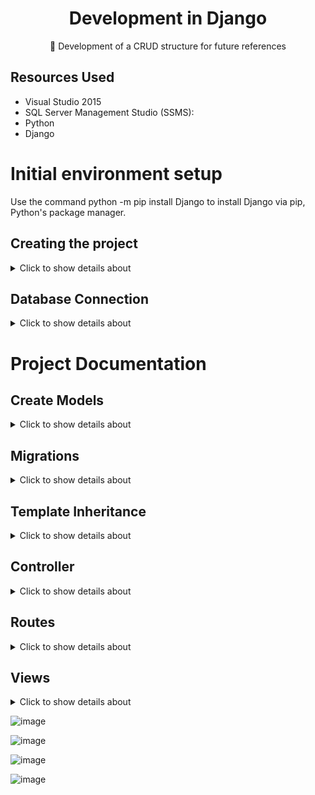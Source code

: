 <H1 align="center">Development in Django</H1>

<p align="center">🚀 Development of a CRUD structure for future references</p>

## Resources Used
- Visual Studio 2015
- SQL Server Management Studio (SSMS):
- Python 
- Django

# Initial environment setup

Use the command python -m pip install Django to install Django via pip, Python's package manager.

## Creating the project

<details>
<summary>Click to show details about </summary>

#### Create a Django Project:

Create a new Django project with the command django-admin startproject CrudDjango. This will generate a basic directory and file structure for your project.

```
django-admin startproject CrudDjango
```

#### Create a Module:

A Django app is a self-contained module within a Django project that is designed to perform a specific function. Each app can handle a different aspect of the web application, such as user authentication, blog posts, or a shopping cart. Apps in Django are reusable and can be included in multiple projects.

Run the command python manage.py startapp Home to create a new app named "Home". This will generate a directory with the necessary files for the app.


```
python manage.py startapp Home
```
```
python manage.py startapp Material
```


![image](https://github.com/user-attachments/assets/bd75f72f-3f9f-460b-9dbc-a8703662ab8b)

#### Add the App to INSTALLED_APPS:

Open the settings.py file and add 'Home' to the INSTALLED_APPS list. This step is essential for Django to recognize and apply any changes made within the "Home" app.

![image](https://github.com/user-attachments/assets/61bae140-6d92-4d8f-96db-f4acfaad40c6)


#### Run the Development Server:

Navigate to the project directory and start the development server with the command python manage.py runserver. This will start a local server, allowing you to view your project in a web browser.

```
python manage.py runserver
```


</details>


## Database Connection

<details>
<summary>Click to show details about </summary>

#### Install mssql-django:

To use Microsoft SQL Server with Django, install the mssql-django package using the command: pip install mssql-django.

```
pip install mssql-django.
```

#### Open the settings.py File:

Locate and open the settings.py file, which is typically found in the main directory of your Django project. The project structure might look something like this:

![image](https://github.com/user-attachments/assets/109a5f43-0019-4e74-98e6-7d7d33b982f1)


</details>

# Project Documentation

## Create Models

<details>
<summary>Click to show details about </summary>

In Django, models are the heart of your web application’s data structure. They define the structure of your database, encapsulating essential fields and behaviors of the data you want to store. Each model class typically maps to a single database table, where class attributes represent the columns of the table.

#### Model Material

This Django code defines a model class named Material, which represents a database table where each instance of the class corresponds to a row in that table.

![image](https://github.com/user-attachments/assets/d02a6b8e-f828-4cf7-9122-2e544c1b57c2)

#### Forms based Model Material

This Django code defines a form class called MaterialForm, which is a subclass of forms.ModelForm. This form is specifically designed to work with the Material model, allowing users to create or update Material instances through a web form.

In short, it creates a skeleton of how the model form will be represented on the screen if you directly use {{ form.as_p }}

![image](https://github.com/user-attachments/assets/8e46d51b-a4b0-4df8-9ddc-d53b389cb2b1)


![image](https://github.com/user-attachments/assets/3c15c47c-49ab-4203-9c66-fa16529e6ef2)


#### Model Order: One to Many

- Change Models.py : Define the Order model, which will have a ForeignKey field for the Material model.

  ![image](https://github.com/user-attachments/assets/8f7b52ea-45a0-47b3-bca2-2bdf64a55a52)

- python manage.py makemigrations

  ![image](https://github.com/user-attachments/assets/177553f8-56a3-4c6c-9ba4-7d5ace98b327)

- python manage.py migrate

  ![image](https://github.com/user-attachments/assets/f2e0a076-10ad-49c6-8860-ba55cee4c070)

- Change Forms.py: If you want to allow creating or editing orders through a form, you need to define a Django form.

  ![image](https://github.com/user-attachments/assets/d7f3c615-0559-463f-816f-723d0536ed2e)

- Change Views.py(Controller): Define the views that will process the HTTP directives and pass the data to the template.

  ![image](https://github.com/user-attachments/assets/c4f5a55f-e335-45f4-a9ef-f15ea01a00c9)

- Change Urls.py: Define the views that will process the HTTP directives and pass the data to the template.

  ![image](https://github.com/user-attachments/assets/6116d9a7-fb4f-4b3a-9f71-a077a872c016)

- Create Templates: Create HTML templates to display and interact with data.

  ![image](https://github.com/user-attachments/assets/9ec8248c-78e1-466b-b184-6a859d808eee)

- Create Links

 ![image](https://github.com/user-attachments/assets/6e8eb6bd-aadd-4523-8226-e1a45c319fc5)




</details>

## Migrations

<details>
<summary>Click to show details about </summary>

Creating and applying migrations in Django involves two key commands:

![image](https://github.com/user-attachments/assets/e07c7c27-3cee-40ca-98b1-6f77feac8df2)


#### makemigrations: 

```
python manage.py makemigrations
```

This command generates migration files based on the changes you've made to your models. Migrations are a way to record changes to your database schema, such as creating tables, adding fields, or modifying existing ones. Running makemigrations tells Django to look at your models and create the necessary migration scripts to reflect any changes.

#### migrate:

```
python manage.py migrate
```

This command applies the migration files to your database, executing the necessary SQL commands to update your database schema. Running migrate ensures that your database is synchronized with the current state of your models, applying all pending migrations in the correct order.

![image](https://github.com/user-attachments/assets/f9592e14-cbea-4a4c-8242-9b23249ef506)



</details>

## Template Inheritance

<details>
<summary>Click to show details about </summary>


#### Config Templates

Make sure the configuration for the template directories is correct. Typically there should be something like this

![image](https://github.com/user-attachments/assets/e50186d4-95a3-48e4-9277-0dc0b414964f)

#### Layout (Master Page):

Create a base template file: Typically, this file is called base.html and is located in your application's templates folder or project's templates directory.

![image](https://github.com/user-attachments/assets/83b535ee-baa6-4396-9232-88093580df1d)

###### Base.html

![image](https://github.com/user-attachments/assets/13e08718-7b78-4711-a006-49cc80f0ec1b)


#### Rendering Content

Create other templates that extend the base template: In each of your individual templates, you use the {% extends %} tag to inherit the base.html structure and define the specific content with the {% block %} tag

![image](https://github.com/user-attachments/assets/3335f32a-31f9-476b-a763-bfd64678a5ea)

![image](https://github.com/user-attachments/assets/6eb8a96d-7956-4b2e-b87f-ad2439ab9438)


</details>

## Controller

<details>
<summary>Click to show details about </summary>

In django controllers are called views, responsible for processing HTTP requests, interacting with the model and rendering responses, usually in the form of HTML templates

#### Creating a Controller:

To create a controller, create a file called views.py inside the app

![image](https://github.com/user-attachments/assets/60cbee00-ba90-4c22-8d98-8bf1ea17f9c5)

![image](https://github.com/user-attachments/assets/1673cecd-28b4-4bff-9e6c-729c127698fc)


### Actions

#### material_list(request):

This function handles requests to display a list of all Material objects. It retrieves all Material instances from the database using Material.objects.all(). The retrieved data is then passed to the template 'material/material_list.html' through the context dictionary, where it is available under the key 'materiais'.


#### material_detail(request, pk):

This function displays the details of a single Material object identified by its primary key (pk). It fetches a specific Material object from the database using get_object_or_404, which raises a 404 error if the object is not found. The object is then passed to the template 'material/material_detail.html' with the key 'material'.

#### material_create(request):

This function handles the creation of a new Material object.

- If the request method is POST, it means the form has been submitted. The form is populated with POST data, and if the form is valid, it saves the new Material object and redirects to its detail page.
- If the request method is GET (or any method other than POST), it creates an empty form. The form is then rendered using the template 'material/material_form.html'.

#### material_update(request, pk):

This function handles updating an existing Material object.


- If the request method is POST, it populates the form with the submitted data and the existing Material instance. If the form is valid, it saves the updated object and redirects to its detail page.
- For any other request method (typically GET), it initializes the form with the existing Material data and renders it using the template 'material/material_form.html'.

#### material_delete(request, pk):

This function handles the deletion of a Material object.

- If the request method is POST, it deletes the Material object from the database and redirects to the material list page.
- For non-POST requests (usually GET), it renders a confirmation page 'material/material_confirm_delete.html', where the user can confirm the deletion.

</details>

## Routes

<details>
<summary>Click to show details about </summary>

#### Configure the app URLs:

In the urls.py file within the material folder, you define routes specific to that application. This involves importing views and creating URL patterns that map URLs to corresponding view functions or classes. For example:

![image](https://github.com/user-attachments/assets/dda8dc3d-b56b-488d-b9e5-4f11512a9bf7)


#### Include the app URLs in the main URLs:

After defining the routes in the material app, you need to include these URLs in the main urls.py file of the project. This ensures that Django knows about the app's routes and can route them correctly. You do this by using the include() function to add the app's URLs to the main project URL pattern:

![image](https://github.com/user-attachments/assets/cc6fde88-12b6-4593-b957-a7664e571b6e)


</details>

## Views

<details>
<summary>Click to show details about </summary>
  
In Django, templates are used to generate dynamic HTML content by combining HTML code with Django Template Language (DTL)

![image](https://github.com/user-attachments/assets/58fc70ae-cc7e-4a24-9519-86b432691278)

![image](https://github.com/user-attachments/assets/f041f6c2-9a01-459c-9a16-4c3996b60212)



</details>



![image](https://github.com/user-attachments/assets/17e52a87-e329-4e1a-a772-0d98eaba4985)

![image](https://github.com/user-attachments/assets/cc25463b-fd75-4d12-a4b8-105ab16d332d)

![image](https://github.com/user-attachments/assets/41e39ef6-09f9-408a-a7f8-574783549d9c)

![image](https://github.com/user-attachments/assets/62738a6b-cb1d-4f85-ad39-af5037f7c2b8)

